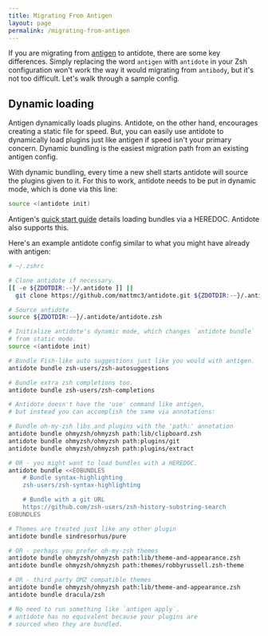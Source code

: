 ```yaml
---
title: Migrating From Antigen
layout: page
permalink: /migrating-from-antigen
---
```


If you are migrating from [antigen](https://github.com/zsh-users/antigen) to antidote, there are some key differences. Simply replacing the word `antigen` with `antidote` in your Zsh configuration won't work the way it would migrating from `antibody`, but it's not too difficult. Let's walk through a sample config.

## Dynamic loading

Antigen dynamically loads plugins. Antidote, on the other hand, encourages creating a static file for speed. But, you can easily use antidote to dynamically load plugins just like antigen if speed isn't your primary concern. Dynamic bundling is the easiest migration path from an existing antigen config.

With dynamic bundling, every time a new shell starts antidote will source the plugins given to it. For this to work, antidote needs to be put in dynamic mode, which is done via this line:

```zsh
source <(antidote init)
```

Antigen's [quick start guide](https://github.com/zsh-users/antigen/wiki/Quick-start) details loading bundles via a HEREDOC. Antidote also supports this.

Here's an example antidote config similar to what you might have already with antigen:

```zsh
# ~/.zshrc

# Clone antidote if necessary.
[[ -e ${ZDOTDIR:-~}/.antidote ]] ||
  git clone https://github.com/mattmc3/antidote.git ${ZDOTDIR:-~}/.antidote

# Source antidote.
source ${ZDOTDIR:-~}/.antidote/antidote.zsh

# Initialize antidote's dynamic mode, which changes `antidote bundle`
# from static mode.
source <(antidote init)

# Bundle Fish-like auto suggestions just like you would with antigen.
antidote bundle zsh-users/zsh-autosuggestions

# Bundle extra zsh completions too.
antidote bundle zsh-users/zsh-completions

# Antidote doesn't have the 'use' command like antigen,
# but instead you can accomplish the same via annotations:

# Bundle oh-my-zsh libs and plugins with the 'path:' annotation
antidote bundle ohmyzsh/ohmyzsh path:lib/clipboard.zsh
antidote bundle ohmyzsh/ohmyzsh path:plugins/git
antidote bundle ohmyzsh/ohmyzsh path:plugins/extract

# OR - you might want to load bundles with a HEREDOC.
antidote bundle <<EOBUNDLES
    # Bundle syntax-highlighting
    zsh-users/zsh-syntax-highlighting

    # Bundle with a git URL
    https://github.com/zsh-users/zsh-history-substring-search
EOBUNDLES

# Themes are treated just like any other plugin
antidote bundle sindresorhus/pure

# OR - perhaps you prefer oh-my-zsh themes
antidote bundle ohmyzsh/ohmyzsh path:lib/theme-and-appearance.zsh
antidote bundle ohmyzsh/ohmyzsh path:themes/robbyrussell.zsh-theme

# OR - third party OMZ compatible themes
antidote bundle ohmyzsh/ohmyzsh path:lib/theme-and-appearance.zsh
antidote bundle dracula/zsh

# No need to run something like `antigen apply`.
# antidote has no equivalent because your plugins are
# sourced when they are bundled.
```
